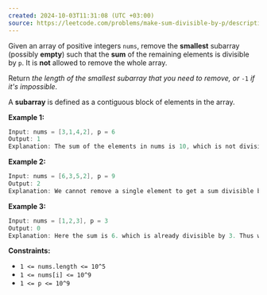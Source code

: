 ```yaml
---
created: 2024-10-03T11:31:08 (UTC +03:00)
source: https://leetcode.com/problems/make-sum-divisible-by-p/description/?envType=daily-question&envId=2024-10-03
---
```

Given an array of positive integers `nums`, remove the **smallest** subarray (possibly **empty**) such that the **sum** of the remaining elements is divisible by `p`. It is **not** allowed to remove the whole array.

Return _the length of the smallest subarray that you need to remove, or_ `-1` _if it's impossible_.

A **subarray** is defined as a contiguous block of elements in the array.


**Example 1:**

``` Java
Input: nums = [3,1,4,2], p = 6
Output: 1
Explanation: The sum of the elements in nums is 10, which is not divisible by 6. We can remove the subarray [4], and the sum of the remaining elements is 6, which is divisible by 6.
```


**Example 2:**

``` Java
Input: nums = [6,3,5,2], p = 9
Output: 2
Explanation: We cannot remove a single element to get a sum divisible by 9. The best way is to remove the subarray [5,2], leaving us with [6,3] with sum 9.
```


**Example 3:**

``` Java
Input: nums = [1,2,3], p = 3
Output: 0
Explanation: Here the sum is 6. which is already divisible by 3. Thus we do not need to remove anything.
```


**Constraints:**

-   `1 <= nums.length <= 10^5`
-   `1 <= nums[i] <= 10^9`
-   `1 <= p <= 10^9`
